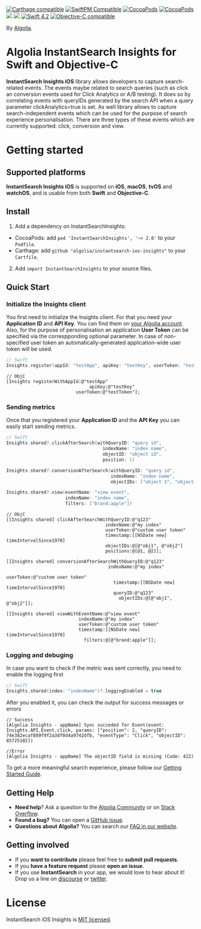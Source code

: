 [![Carthage compatible](https://img.shields.io/badge/Carthage-compatible-4BC51D.svg?style=flat)](https://github.com/Carthage/Carthage)
[![SwiftPM Compatible](https://img.shields.io/badge/SwiftPM-Compatible-brightgreen.svg)](https://swift.org/package-manager/)
[![CocoaPods](https://img.shields.io/cocoapods/v/AlgoliaSearch-Client-Swift.svg)]()
[![CocoaPods](https://img.shields.io/cocoapods/l/AlgoliaSearch-Client-Swift.svg)]()
[![](https://img.shields.io/badge/OS%20X-10.9%2B-lightgrey.svg)]()
[![](https://img.shields.io/badge/iOS-7.0%2B-lightgrey.svg)]()
[![Swift 4.2](https://img.shields.io/badge/Swift-4.0-orange.svg)]()
<a href="https://developer.apple.com/documentation/objectivec"><img src="https://img.shields.io/badge/Objective--C-compatible-blue.svg" alt="Objective-C compatible" /></a>

By [Algolia](http://algolia.com).

# Algolia InstantSearch Insights for Swift and Objective-C

**InstantSearch Insights iOS** library allows developers to capture search-related events. The events maybe related to search queries (such as click an conversion events used for Click Analytics or A/B testing). It does so by correlating events with queryIDs generated by the search API when a query parameter clickAnalytics=true is set. As well library allows to capture search-independent events which can be used for the purpose of search experience personalisation. There are three types of these events which are currently supported: click, conversion and view.

# Getting started

## Supported platforms

**InstantSearch Insights iOS** is supported on **iOS**, **macOS**, **tvOS** and **watchOS**,
and is usable from both **Swift** and **Objective-C**.

## Install

1. Add a dependency on InstantSearchInsights:
- CocoaPods: add `pod 'InstantSearchInsights', '~> 2.0'` to your `Podfile`.
- Carthage: add `github "algolia/instantsearch-ios-insights"` to your `Cartfile`.

2. Add `import InstantSearchInsights` to your source files.

## Quick Start

### Initialize the Insights client

You first need to initialize the Insights client. For that you need your **Application ID** and **API Key**.
You can find them on [your Algolia account](https://www.algolia.com/api-keys).
Also, for the purpose of personalisation an application **User Token** can be specified via the correspponding optional parameter. In case of non-specified user token an automatically-generated application-wide user token will be used.

```swift
// Swift
Insights.register(appId: "testApp", apiKey: "testKey", userToken: "testToken")
```

```objc
// ObjC
[Insights registerWithAppId:@"testApp"
					           apiKey:@"testKey"
				          userToken:@"testToken"];
```

### Sending metrics

Once that you registered your **Application ID** and the **API Key** you can easily start sending metrics. 

```swift
// Swift
Insights.shared?.clickAfterSearch(withQueryID: "query id",
                                    indexName: "index name",
                                    objectID: "object id",
                                    position: 1)

Insights.shared?.conversionAfterSearch(withQueryID: "query id",
                                       indexName: "index name",
                                       objectIDs: ["object 1", "object 2"])

Insights.shared?.view(eventName: "view event",
                      indexName: "index name",
                      filters: ["brand:apple"])

```

```objc
// ObjC	
[[Insights shared] clickAfterSearchWithQueryID:@"q123" 
                                     indexName:@"my index"
                                     userToken:@"custom user token"
                          	         timestamp:[[NSDate new] timeIntervalSince1970]
                                     objectIDs:@[@"obj1", @"obj2"]
                                     positions:@[@1, @2]];

[[Insights shared] conversionAfterSearchWithQueryID:@"q123" 
                                  	  indexName:@"my index"
									                    userToken:@"custom user token"
                                 	    timestamp:[[NSDate new] timeIntervalSince1970]
                                        queryID:@"q123"
                                 		  objectIDs:@[@"obj1", @"obj2"]];

[[Insights shared] viewWithEventName:@"view event"
                           indexName:@"my index"
                           userToken:@"custom user token"
                           timestamp:[[NSDate new] timeIntervalSince1970]
                             filters:@[@"brand:apple"]];
```

### Logging and debuging

In case you want to check if the metric was sent correctly, you need to enable the logging first

```swift
// Swift
Insights.shared(index: "indexName")?.loggingEnabled = true
```

After you enabled it, you can check the output for success messages or errors

```
// Success
[Algolia Insights - appName] Sync succeded for Event(event: Insights.API.Event.click, params: ["position": 2, "queryID": 74e382ecaf889f9f2a3df0d4a9742dfb, "eventType": "Click", "objectID": 85725102])

//Error
[Algolia Insights - appName] The objectID field is missing (Code: 422)
```

To get a more meaningful search experience, please follow our [Getting Started Guide](https://community.algolia.com/instantsearch-ios/getting-started.html).

## Getting Help

- **Need help**? Ask a question to the [Algolia Community](https://discourse.algolia.com/) or on [Stack Overflow](http://stackoverflow.com/questions/tagged/algolia).
- **Found a bug?** You can open a [GitHub issue](https://github.com/algolia/instantsearch-ios-insights).
- **Questions about Algolia?** You can search our [FAQ in our website](https://www.algolia.com/doc/faq/).


## Getting involved

* If you **want to contribute** please feel free to **submit pull requests**.
* If you **have a feature request** please **open an issue**.
* If you use **InstantSearch** in your app, we would love to hear about it! Drop us a line on [discourse](https://discourse.algolia.com/) or [twitter](https://twitter.com/algolia).

# License

InstantSearch iOS Insights is [MIT licensed](LICENSE.md).

[react-instantsearch-github]: https://github.com/algolia/react-instantsearch/
[instantsearch-android-github]: https://github.com/algolia/instantsearch-android
[instantsearch-js-github]: https://github.com/algolia/instantsearch.js
